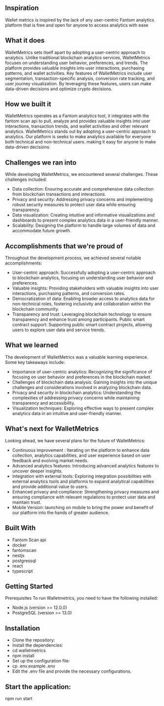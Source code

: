 ## Inspiration
Wallet metrics is inspired by the lack of any user-centric Fantom analytics platform that is free and open for anyone to access analytics with ease

## What it does
WalletMetrics sets itself apart by adopting a user-centric approach to analytics. Unlike traditional blockchain analytics services, WalletMetrics focuses on understanding user behavior, preferences, and trends. The platform provides valuable insights into user interactions, purchasing patterns, and wallet activities. Key features of WalletMetrics include user segmentation, transaction-specific analysis, conversion rate tracking, and user journey visualization. By leveraging these features, users can make data-driven decisions and optimize crypto decisions.

## How we built it
WalletMetrics operates as a Fantom analytics tool, it integrates with the fantom scan api to pull, analyze and provides valuable insights into user interactions, transaction trends, and wallet activities and other relevant analytics. WalletMetrics stands out by adopting a user-centric approach to analytics. Our platform is seeks to make analytics available for everyone both technical and non-technical users. making it easy for anyone to make data-driven decisions.

## Challenges we ran into
While developing WalletMetrics, we encountered several challenges. These challenges included:

- Data collection: Ensuring accurate and comprehensive data collection from blockchain transactions and interactions.
- Privacy and security: Addressing privacy concerns and implementing robust security measures to protect user data while ensuring transparency.
- Data visualization: Creating intuitive and informative visualizations and dashboards to present complex analytics data in a user-friendly manner.
- Scalability: Designing the platform to handle large volumes of data and accommodate future growth.

## Accomplishments that we're proud of
Throughout the development process, we achieved several notable accomplishments:

- User-centric approach: Successfully adopting a user-centric approach to blockchain analytics, focusing on understanding user behavior and preferences.
- Valuable insights: Providing stakeholders with valuable insights into user interactions, purchasing patterns, and conversion rates.
- Democratization of data: Enabling broader access to analytics data for non-technical roles, fostering inclusivity and collaboration within the blockchain community.
- Transparency and trust: Leveraging blockchain technology to ensure transparency and enhance trust among participants.
Public smart contract support: Supporting public smart contract projects, allowing users to explore user data and service trends.

## What we learned
The development of WalletMetrics was a valuable learning experience. Some key takeaways include:

- Importance of user-centric analytics: Recognizing the significance of focusing on user behavior and preferences in the blockchain market.
- Challenges of blockchain data analysis: Gaining insights into the unique challenges and considerations involved in analyzing blockchain data.
- Privacy and security in blockchain analytics: Understanding the complexities of addressing privacy concerns while maintaining transparency and accessibility.
- Visualization techniques: Exploring effective ways to present complex analytics data in an intuitive and user-friendly manner.

## What's next for WalletMetrics
Looking ahead, we have several plans for the future of WalletMetrics:

- Continuous improvement : Iterating on the platform to enhance data collection, analytics capabilities, and user experience based on user feedback and evolving market needs.
- Advanced analytics features: Introducing advanced analytics features to uncover deeper insights.
- Integration with external tools: Exploring integration possibilities with external analytics tools and platforms to expand analytical capabilities and provide additional value to users.
- Enhanced privacy and compliance: Strengthening privacy measures and ensuring compliance with relevant regulations to protect user data and maintain trust.
- Mobile Version: launching on mobile to bring the power and benefit of our platform into the hands of greater audience.


## Built With
- Fantom Scan api
- docker
- fantomscan
- nestjs
- postgressql
- react
- typescript

## Getting Started
Prerequisites
To run Walletmetrics, you need to have the following installed:

- Node.js (version >= 12.0.0)
- PostgreSQL (version >= 13.0)

## Installation

- Clone the repository:
- Install the dependencies:
- cd walletmetrics
- npm install
- Set up the configuration file:
- cp .env.example .env
- Edit the .env file and provide the necessary configurations.

## Start the application:
npm run start
